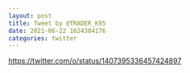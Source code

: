 ```yaml
--- 
layout: post 
title: Tweet by @TRADER_K95 
date: 2021-06-22 1624384176 
categories: twitter 
--- 
```

https://twitter.com/o/status/1407395336457424897